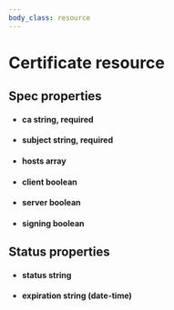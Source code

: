 ```yaml
---
body_class: resource
---
```


# Certificate resource

<section>

</section>

<section>

## Spec properties

- <h4 id="ca">ca <span class="property-info">string, required</span></h4>

- <h4 id="subject">subject <span class="property-info">string, required</span></h4>

- <h4 id="hosts">hosts <span class="property-info">array</span></h4>

- <h4 id="client">client <span class="property-info">boolean</span></h4>

- <h4 id="server">server <span class="property-info">boolean</span></h4>

- <h4 id="signing">signing <span class="property-info">boolean</span></h4>

</section>

<section>

## Status properties

- <h4 id="status">status <span class="property-info">string</span></h4>

- <h4 id="expiration">expiration <span class="property-info">string (date-time)</span></h4>

</section>
